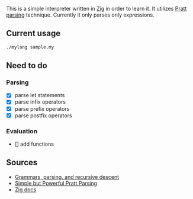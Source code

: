 This is a simple interpreter written in [Zig](https://ziglang.org) in order to learn it. It utilizes [Pratt parsing](https://en.wikipedia.org/wiki/Operator-precedence_parser) technique. Currently it only parses only expressions.

## Current usage

```sh
./mylang sample.my
```

## Need to do

### Parsing

- [x] parse let statements
- [x] parse infix operators
- [x] parse prefix operators
- [x] parse postfix operators

### Evaluation

- [] add functions

## Sources

- [Grammars, parsing, and recursive descent](https://www.youtube.com/watch?v=ENKT0Z3gldE&list=LL&index=3)
- [Simple but Powerful Pratt Parsing](https://matklad.github.io/2020/04/13/simple-but-powerful-pratt-parsing.html#Pratt-parsing-the-general-shape)
- [Zig docs](https://ziglang.org/documentation/0.14.1/)
